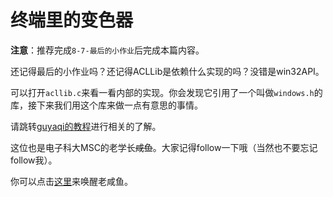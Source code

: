 # 终端里的变色器

**注意**：推荐完成`8-7-最后的小作业`后完成本篇内容。

还记得最后的小作业吗？还记得ACLLib是依赖什么实现的吗？没错是win32API。

可以打开`acllib.c`来看一看内部的实现。你会发现它引用了一个叫做`windows.h`的库，接下来我们用这个库来做一点有意思的事情。

请跳转[guyaqi的教程](https://github.com/guyaqi/backups/tree/master/notes)进行相关的了解。

这位也是电子科大MSC的老学长~~咸鱼~~。大家记得follow一下哦（当然也不要忘记follow我）。

你可以点击[这里](https://guyaqi.github.io/)来唤醒老咸鱼。
